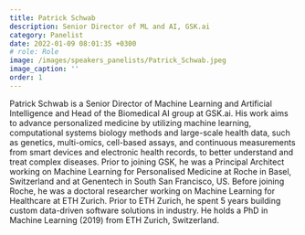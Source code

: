 ```yaml
---
title: Patrick Schwab
description: Senior Director of ML and AI, GSK.ai
category: Panelist
date: 2022-01-09 08:01:35 +0300
# role: Role 
image: /images/speakers_panelists/Patrick_Schwab.jpeg
image_caption: ''
order: 1
---
```

Patrick Schwab is a Senior Director of Machine Learning
and Artificial Intelligence and Head of the Biomedical AI group at GSK.ai. His work aims to advance
personalized medicine by utilizing machine learning, computational systems biology methods and
large-scale health data, such as genetics, multi-omics, cell-based assays, and continuous measurements
from smart devices and electronic health records, to better understand and treat complex diseases.
Prior to joining GSK, he was a Principal Architect working on Machine Learning for Personalised
Medicine at Roche in Basel, Switzerland and at Genentech in South San Francisco, US. Before
joining Roche, he was a doctoral researcher working on Machine Learning for Healthcare at ETH
Zurich. Prior to ETH Zurich, he spent 5 years building custom data-driven software solutions in
industry. He holds a PhD in Machine Learning (2019) from ETH Zurich, Switzerland.